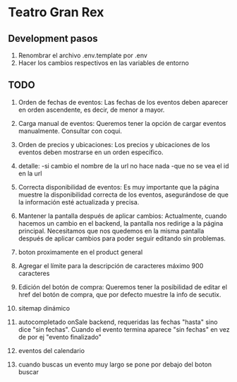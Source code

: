 # Teatro Gran Rex

## Development pasos

1. Renombrar el archivo .env.template por .env
2. Hacer los cambios respectivos en las variables de entorno

## TODO 

1. Orden de fechas de eventos: Las fechas de los eventos deben aparecer en orden ascendente, es decir, de menor a mayor.

2. Carga manual de eventos: Queremos tener la opción de cargar eventos manualmente. Consultar con coqui.

3. Orden de precios y ubicaciones: Los precios y ubicaciones de los eventos deben mostrarse en un orden específico.

4. detalle:
   -si cambio el nombre de la url no hace nada
   -que no se vea el id en la url

5. Correcta disponibilidad de eventos: Es muy importante que la página muestre la disponibilidad correcta de los eventos, asegurándose de que la información esté actualizada y precisa.

6. Mantener la pantalla después de aplicar cambios: Actualmente, cuando hacemos un cambio en el backend, la pantalla nos redirige a la página principal. Necesitamos que nos quedemos en la misma pantalla después de aplicar cambios para poder seguir editando sin problemas.

7. boton proximamente en el product general

8. Agregar el límite para la descripción de caracteres máximo 900 caracteres

13. Edición del botón de compra: Queremos tener la posibilidad de editar el href del botón de compra, que por defecto muestre la info de secutix.

14. sitemap dinámico

15. autocompletado onSale backend, requeridas las fechas "hasta" sino dice "sin fechas". Cuando el evento termina aparece "sin fechas" en vez de por ej "evento finalizado"

16. eventos del calendario

17. cuando buscas un evento muy largo se pone por debajo del boton buscar

